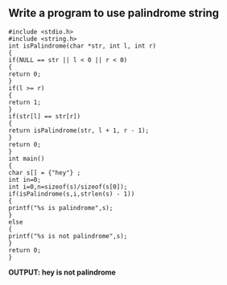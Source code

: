 ##  Write a program to use palindrome string
```
#include <stdio.h>
#include <string.h>
int isPalindrome(char *str, int l, int r)
{
if(NULL == str || l < 0 || r < 0)
{
return 0;
}
if(l >= r)
{
return 1;
}
if(str[l] == str[r])
{
return isPalindrome(str, l + 1, r - 1);
}
return 0;
}
int main()
{
char s[] = {"hey"} ;
int in=0;
int i=0,n=sizeof(s)/sizeof(s[0]);
if(isPalindrome(s,i,strlen(s) - 1))
{
printf("%s is palindrome",s);
}
else
{
printf("%s is not palindrome",s);
}
return 0;
}
```
**OUTPUT: hey is not palindrome**
